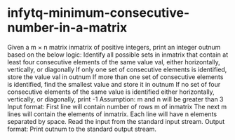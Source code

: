 # infytq-minimum-consecutive-number-in-a-matrix
Given a m × n matrix inmatrix of positive integers, print an integer outnum based on the below logic:      Identify all possible sets in inmatrix that contain at least four consecutive elements of the same value val, either horizontally, vertically, or diagonally     If only one set of consecutive elements is identified, store the value val in outnum     If more than one set of consecutive elements is identified, find the smallest value and store it in outnum     If no set of four consecutive elements of the same value is identified either horizontally, vertically, or diagonally, print -1  Assumption:      m and n will be greater than 3  Input format:  First line will contain number of rows m of inmatrix  The next m lines will contain the elements of inmatrix. Each line will have n elements separated by space.  Read the input from the standard input stream.  Output format:  Print outnum to the standard output stream.
   
